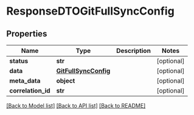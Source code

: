 # ResponseDTOGitFullSyncConfig

## Properties
Name | Type | Description | Notes
------------ | ------------- | ------------- | -------------
**status** | **str** |  | [optional] 
**data** | [**GitFullSyncConfig**](GitFullSyncConfig.md) |  | [optional] 
**meta_data** | **object** |  | [optional] 
**correlation_id** | **str** |  | [optional] 

[[Back to Model list]](../README.md#documentation-for-models) [[Back to API list]](../README.md#documentation-for-api-endpoints) [[Back to README]](../README.md)

